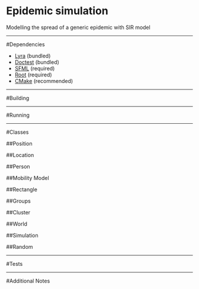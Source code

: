 # Epidemic simulation
Modelling the spread of a generic epidemic with SIR model

--------------------------------------------------------------------------------
#Dependencies
- [Lyra](https://github.com/bfgroup/Lyra) (bundled)
- [Doctest](https://github.com/onqtam/doctest) (bundled)
- [SFML](http://www.sfml-dev.org/) (required)
- [Root](https://root.cern) (required)
- [CMake](https://cmake.org/) (recommended)


--------------------------------------------------------------------------------
#Building

--------------------------------------------------------------------------------
#Running

--------------------------------------------------------------------------------
#Classes

##Position

##Location

##Person

##Mobility Model

##Rectangle

##Groups

##Cluster

##World

##Simulation

##Random

--------------------------------------------------------------------------------
#Tests

--------------------------------------------------------------------------------
#Additional Notes

